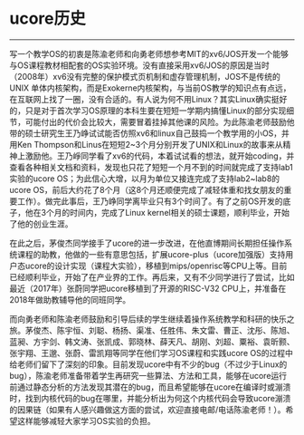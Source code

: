 # ucore历史
---------
写一个教学OS的初衷是陈渝老师和向勇老师想参考MIT的xv6/JOS开发一个能够与OS课程教材相配套的OS实验环境。没有直接采用xv6/JOS的原因是当时（2008年）xv6没有完整的保护模式页机制和虚存管理机制，JOS不是传统的UNIX 单体内核架构，而是Exokerne内核架构，与当前OS教学的知识点有点远，在互联网上找了一圈，没有合适的。有人说为何不用Linux？其实Linux确实挺好的，只是对于首次学习OS原理的本科生要在短短一学期内搞懂Linux的部分实现细节，可能付出的代价会比较大，需要冒着挂掉其他课的风险。为此陈渝老师鼓励他带的硕士研究生王乃峥试试能否仿照xv6和linux自己鼓捣一个教学用的小OS，并用Ken Thompson和Linus在短短2~3个月分别开发了UNIX和Linux的故事来从精神上激励他。王乃崢同学看了xv6的代码，本着试试看的想法，就开始coding，并查看各种相关文档和资料，发现也只花了短短一个月不到的时间就完成了支持lab1实验的ucore OS；为此信心大增，以月为单位又接连完成了支持lab2~lab8的ucore OS，前后大约花了8个月（这8个月还顺便完成了减轻体重和找女朋友的重要工作）。做完此事后，王乃峥同学离毕业只有3个时间了。有了之前OS开发的底子，他在3个月的时间内，完成了Linux kernel相关的硕士课题，顺利毕业，开始了他的创业生涯。

在此之后，茅俊杰同学接手了ucore的进一步改进，在他直博期间长期担任操作系统课程的助教，他做的一些有意思包括，扩展ucore-plus（ucore加强版）支持用户态ucore的设计实现（课程大实验），移植到mips/openrisc等CPU上等。目前已经顺利毕业，开始了在产业界的工作。再后来，又有不少同学进行了尝试，比如最近（2017年）张蔚同学把ucore移植到了开源的RISC-V32 CPU上，并准备在2018年做助教辅导他的同班同学。

而向勇老师和陈渝老师鼓励和引导后续的学生继续着操作系统教学和科研的快乐之旅。茅俊杰、陈宇恒、刘聪、杨扬、渠准、任胜伟、朱文雷、曹正、沈彤、陈旭、蓝昶、方宇剑、韩文涛、张凯成、郭晓林、薛天凡、胡刚、刘超、粟裕、袁昕颢、张宇翔、王邈、张蔚、雷凯翔等同学在他们学习OS课程和实践ucore OS的过程中给老师们留下了深刻的印象。目前发现ucore中有不少的bug（不过少于Linux的bug），陈渝老师准备带着学生再研究一些算法、方法和工具，能够在ucore运行前通过静态分析的方法发现其潜在的bug，而且希望能够在ucore在编译时或漰溃时，找到内核代码的bug在哪里，并能分析出为何这个内核代码会导致ucore漰溃的因果链（如果有人感兴趣做这方面的尝试，欢迎直接电邮/电话陈渝老师！）。希望这样能够减轻大家学习OS实验的负担。

